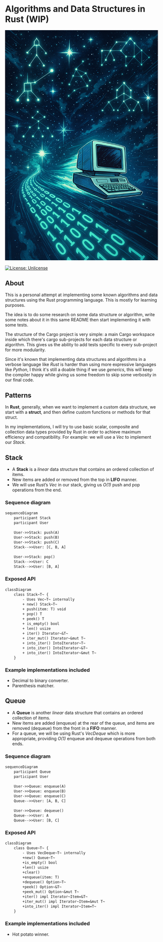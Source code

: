 # Algorithms and Data Structures in Rust (WIP)

<div align="center">
  <img src="assets/image.png" alt="Algorithms and Data Structures in Rust" width="600">
</div>

[![License: Unlicense](https://img.shields.io/badge/license-Unlicense-blue.svg)](http://unlicense.org/)

## About
This is a personal attempt at implementing some known algorithms and data structures using the Rust programming language. This is mostly for learning purposes.

The idea is to do some research on some data structure or algorithm, write some notes about it in this same README then start implementing it with some tests.

The structure of the Cargo project is very simple: a main Cargo workspace inside which there's cargo sub-projects for each data structure or algorithm. This gives us the ability to add tests specific to every sub-project for more modularity.

Since it's known that implementing data structures and algorithms in a verbose language like *Rust* is harder than using more expressive languages like *Python*, I think it's still a doable thing if we use *generics*, this will keep the compiler happy while giving us some freedom to skip some verbosity in our final code.

## Patterns
In **Rust**, generally, when we want to implement a custom data structure, we start with a **struct**, and then define custom functions or methods for that struct.

In my implementations, I will try to use basic scalar, composite and collection data types provided by Rust in order to achieve maximum efficiency and compatibility. For example: we will use a *Vec* to implement our *Stack*. 

## Stack
- A **Stack** is a *linear* data structure that contains an ordered collection of items.
- New items are added or removed from the top in **LIFO** manner.
- We will use Rust’s *Vec<T>* in our stack, giving us *O(1)* push and pop operations from the end.

### Sequence diagram

```mermaid
sequenceDiagram
    participant Stack
    participant User

    User->>Stack: push(A)
    User->>Stack: push(B)
    User->>Stack: push(C)
    Stack-->>User: [C, B, A]

    User->>Stack: pop()
    Stack-->>User: C
    Stack-->>User: [B, A]
```

### Exposed API

```mermaid
classDiagram
    class Stack~T~ {
        - Uses Vec~T~ internally
        + new() Stack~T~
        + push(item: T) void
        + pop() T
        + peek() T
        + is_empty() bool
        + len() usize
        + iter() Iterator~&T~
        + iter_mut() Iterator~&mut T~
        + into_iter() IntoIterator~T~
        + into_iter() IntoIterator~&T~
        + into_iter() IntoIterator~&mut T~
    }
```
### Example implementations included
- Decimal to binary converter.
- Parenthesis matcher.

## Queue
- A **Queue** is another *linear* data structure that contains an ordered collection of items.
- New items are added (enqueue) at the rear of the queue, and items are removed (dequeue) from the front in a **FIFO** manner.
- For a queue, we will be using Rust's *VecDeque* which is more appropriate, providing *O(1)* enqueue and dequeue operations from both ends.

### Sequence diagram

```mermaid
sequenceDiagram
    participant Queue
    participant User

    User->>Queue: enqueue(A)
    User->>Queue: enqueue(B)
    User->>Queue: enqueue(C)
    Queue-->>User: [A, B, C]

    User->>Queue: dequeue()
    Queue-->>User: A
    Queue-->>User: [B, C]
```

### Exposed API

```mermaid
classDiagram
    class Queue~T~ {
        - Uses VecDeque~T~ internally
        +new() Queue~T~
        +is_empty() bool
        +len() usize
        +clear()
        +enqueue(item: T)
        +dequeue() Option~T~
        +peek() Option~&T~
        +peek_mut() Option~&mut T~
        +iter() impl Iterator~Item=&T~
        +iter_mut() impl Iterator~Item=&mut T~
        +into_iter() impl Iterator~Item=T~
    }
```

### Example implementations included
- Hot potato winner.
